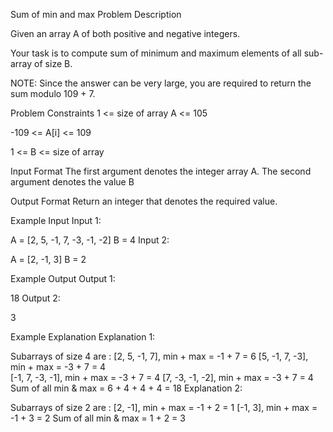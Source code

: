 Sum of min and max
Problem Description

Given an array A of both positive and negative integers.

Your task is to compute sum of minimum and maximum elements of all sub-array of size B.

NOTE: Since the answer can be very large, you are required to return the sum modulo 109 + 7.



Problem Constraints
1 <= size of array A <= 105

-109 <= A[i] <= 109

1 <= B <= size of array



Input Format
The first argument denotes the integer array A.
The second argument denotes the value B



Output Format
Return an integer that denotes the required value.



Example Input
Input 1:

A = [2, 5, -1, 7, -3, -1, -2]
B = 4
Input 2:

A = [2, -1, 3]
B = 2


Example Output
Output 1:

18
Output 2:

3


Example Explanation
Explanation 1:

Subarrays of size 4 are :
[2, 5, -1, 7],   min + max = -1 + 7 = 6
[5, -1, 7, -3],  min + max = -3 + 7 = 4      
[-1, 7, -3, -1], min + max = -3 + 7 = 4
[7, -3, -1, -2], min + max = -3 + 7 = 4   
Sum of all min & max = 6 + 4 + 4 + 4 = 18
Explanation 2:

Subarrays of size 2 are :
[2, -1],   min + max = -1 + 2 = 1
[-1, 3],   min + max = -1 + 3 = 2
Sum of all min & max = 1 + 2 = 3 